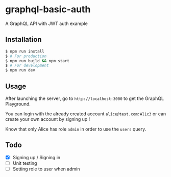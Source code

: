 # graphql-basic-auth

A GraphQL API with JWT auth example

## Installation

```bash
$ npm run install
$ # For production
$ npm run build && npm start
$ # For development
$ npm run dev
```

## Usage

After launching the server, go to `http://localhost:3000` to get the GraphQL Playground.

You can login with the already created account `alice@test.com:Al1c3` or can create your own account by signing up !

Know that only Alice has role `admin` in order to use the `users` query.

## Todo

- [x] Signing up / Signing in
- [ ] Unit testing
- [ ] Setting role to user when admin
